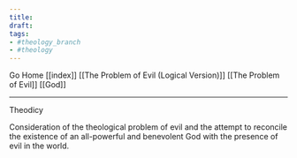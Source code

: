 ```yaml
---
title:
draft:
tags:
- #theology_branch
- #theology
---
```


Go Home [[index]]
[[The Problem of Evil (Logical Version)]]
[[The Problem of Evil]]
[[God]]

---

Theodicy

Consideration of the theological problem of evil and the attempt to reconcile the existence of an all-powerful and benevolent God with the presence of evil in the world.